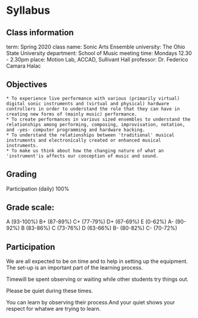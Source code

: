 # Syllabus

## Class information

term: Spring 2020 
class name: Sonic Arts Ensemble
university: The Ohio State University 
department: School of Music 
meeting time: Mondays 12.30 - 2.30pm
place: Motion Lab, ACCAD, Sullivant Hall
professor: Dr. Federico Camara Halac

## Objectives

	* To experience live performance with various (primarily virtual) digital sonic instruments and (virtual and physical) hardware controllers in order to understand the role that they can have in creating new forms of (mainly music) performance.
	* To create performances in various sized ensembles to understand the relationships among performing, composing, improvisation, notation, and -yes- computer programming and hardware hacking.
	* To understand the relationships between 'traditional' musical instruments and electronically created or enhanced musical instruments.
	* To make us think about how the changing nature of what an 'instrument'is affects our conception of music and sound.

## Grading

Participation (daily) 100%

## Grade scale:

A	(93-100%)
B+	(87-89%)
C+	(77-79%)
D+	(67-69%)
E	(0-62%)
A-	(90-92%)
B	(83-86%)
C	(73-76%)
D	(63-66%)
B-	(80-82%)
C-	(70-72%)

## Participation

We are all expected to be on time and to help in setting up the equipment. The set-up is an important part of the learning process.

Timewill be spent observing or waiting while other students try things out.

Please be quiet during these times.

You can learn by observing their process.And your quiet shows your respect for whatwe are trying to learn.




